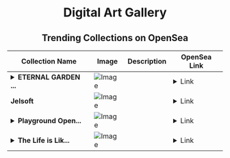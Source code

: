 <div align="center">

# Digital Art Gallery

## Trending Collections on OpenSea

| Collection Name                       | Image                                                                                     | Description                       | OpenSea Link                                                                                          |
|---------------------------------------|-------------------------------------------------------------------------------------------|-----------------------------------|--------------------------------------------------------------------------------------------------------|
| **<details><summary>ETERNAL GARDEN ...</summary>ETERNAL GARDEN // ZERO</details>** | ![Image](https://i.seadn.io/s/raw/files/1da3eeabb898eb95715969873254c6a6.png?w=500&auto=format?w=200&auto=format) |  | <details><summary>Link</summary>[ETERNAL GARDEN // ZERO](https://opensea.io/collection/eternal-garden-zero-6)</details> |
| **Jelsoft** | ![Image](https://i.seadn.io/s/raw/files/fab2fd9d13929b21ab12bf52cc2875dc.jpg?w=500&auto=format?w=200&auto=format) |  | <details><summary>Link</summary>[Jelsoft](https://opensea.io/collection/jelsoft-8)</details> |
| **<details><summary>Playground Open...</summary>Playground Open Ticketing Ecosystem Event 10980</details>** | ![Image](https://i.seadn.io/s/raw/files/ad4b567b5e819f5eb9dc8588aeb6896f.png?w=500&auto=format?w=200&auto=format) |  | <details><summary>Link</summary>[Playground Open Ticketing Ecosystem Event 10980](https://opensea.io/collection/playground-open-ticketing-ecosystem-event-10980)</details> |
| **<details><summary>The Life is Lik...</summary>The Life is Like a Boat</details>** | ![Image](https://i.seadn.io/s/raw/files/462724859ff1027a5e06536f16303073.png?w=500&auto=format?w=200&auto=format) |  | <details><summary>Link</summary>[The Life is Like a Boat](https://opensea.io/collection/the-life-is-like-a-boat)</details> |

</div>